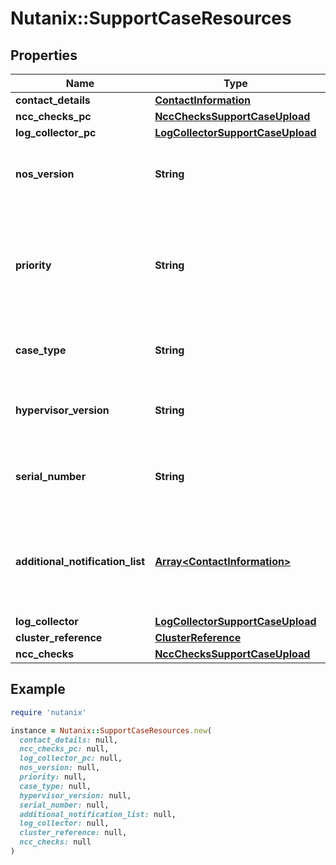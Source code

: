 # Nutanix::SupportCaseResources

## Properties

| Name | Type | Description | Notes |
| ---- | ---- | ----------- | ----- |
| **contact_details** | [**ContactInformation**](ContactInformation.md) |  |  |
| **ncc_checks_pc** | [**NccChecksSupportCaseUpload**](NccChecksSupportCaseUpload.md) |  | [optional] |
| **log_collector_pc** | [**LogCollectorSupportCaseUpload**](LogCollectorSupportCaseUpload.md) |  | [optional] |
| **nos_version** | **String** | Nos version of the block for which support case is opened. | [optional] |
| **priority** | **String** | Priority of the support case being created Example P4-Low, P3-Normal, P2-Critical, P1-Emergency.  | [optional] |
| **case_type** | **String** | Type of the support case being opened. | [optional] |
| **hypervisor_version** | **String** | Hypervisor version for which support case is opened. | [optional] |
| **serial_number** | **String** | Serial Number of the block for which help is needed. | [optional] |
| **additional_notification_list** | [**Array&lt;ContactInformation&gt;**](ContactInformation.md) | List of email addresses of the extra recipients who need to be notified for case management.  | [optional] |
| **log_collector** | [**LogCollectorSupportCaseUpload**](LogCollectorSupportCaseUpload.md) |  | [optional] |
| **cluster_reference** | [**ClusterReference**](ClusterReference.md) |  | [optional] |
| **ncc_checks** | [**NccChecksSupportCaseUpload**](NccChecksSupportCaseUpload.md) |  | [optional] |

## Example

```ruby
require 'nutanix'

instance = Nutanix::SupportCaseResources.new(
  contact_details: null,
  ncc_checks_pc: null,
  log_collector_pc: null,
  nos_version: null,
  priority: null,
  case_type: null,
  hypervisor_version: null,
  serial_number: null,
  additional_notification_list: null,
  log_collector: null,
  cluster_reference: null,
  ncc_checks: null
)
```

